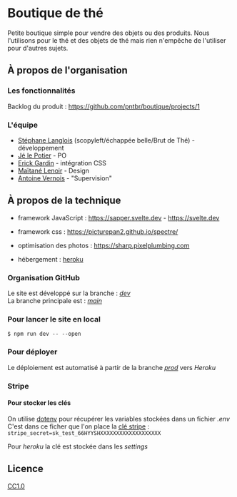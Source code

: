 # Boutique de thé

Petite boutique simple pour vendre des objets ou des produits.
Nous l'utilisons pour le thé et des objets de thé mais rien n'empêche de l'utiliser pour d'autres sujets. 

## À propos de l'organisation

### Les fonctionnalités

Backlog du produit : https://github.com/pntbr/boutique/projects/1

### L'équipe

- [Stéphane Langlois](https://github.com/pntbr) (scopyleft/échappée belle/Brut de Thé) - développement
- [Jé le Potier](https://www.theiere-tasse.com) - PO 
- [Erick Gardin](https://entre-quote.com/) - intégration CSS
- [Maïtané Lenoir](https://www.maiwann.net/) - Design
- [Antoine Vernois](https://blog.crafting-labs.fr/) - "Supervision"

## À propos de la technique

- framework JavaScript : https://sapper.svelte.dev - https://svelte.dev
- framework css : https://picturepan2.github.io/spectre/
- optimisation des photos : https://sharp.pixelplumbing.com
  
- hébergement : [heroku](https://id.heroku.com/login)

### Organisation GitHub

Le site est développé sur la branche : [_dev_](../../tree/dev)  
La branche principale est : [_main_](../../tree/main)

### Pour lancer le site en local

`$ npm run dev -- --open`

### Pour déployer 

Le déploiement est automatisé à partir de la branche [_prod_](../../tree/prod) vers *Heroku*

### Stripe

#### Pour stocker les clés

On utilise [dotenv](https://github.com/motdotla/dotenv) pour récupérer les variables stockées dans un fichier *.env*  
C'est dans ce ficher que l'on place la [clé stripe](https://dashboard.stripe.com/test/apikeys) :
`stripe_secret=sk_test_66HYYSHXXXXXXXXXXXXXXXXXXX`

Pour *heroku* la clé est stockée dans les *settings*

## Licence

[CC1.0](LICENSE)